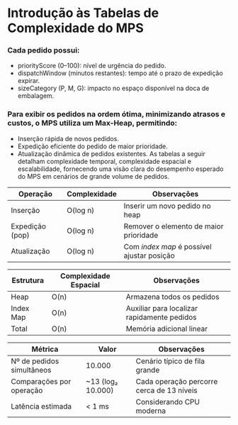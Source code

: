 # Introdução às Tabelas de Complexidade do MPS

### Cada pedido possui:
- priorityScore (0–100): nível de urgência do pedido. 
- dispatchWindow (minutos restantes): tempo até o prazo de expedição expirar. 
- sizeCategory (P, M, G): impacto no espaço disponível na doca de embalagem.

### Para exibir os pedidos na ordem ótima, minimizando atrasos e custos, o MPS utiliza um Max-Heap, permitindo:
- Inserção rápida de novos pedidos.
- Expedição eficiente do pedido de maior prioridade.
- Atualização dinâmica de pedidos existentes.
As tabelas a seguir detalham complexidade temporal, complexidade espacial e escalabilidade, fornecendo uma visão clara do desempenho esperado do MPS em cenários de grande volume de pedidos.

| Operação                | Complexidade        | Observações                                      |
|-------------------------|------------------|-------------------------------------------------|
| Inserção                | O(log n)         | Inserir um novo pedido no heap                  |
| Expedição (pop)         | O(log n)         | Remover o elemento de maior prioridade         |
| Atualização             | O(log n)         | Com *index map* é possível ajustar posição     |

| Estrutura       | Complexidade Espacial | Observações                               |
|----------------|-------------|-------------------------------------------|
| Heap           | O(n)        | Armazena todos os pedidos                  |
| Index Map      | O(n)        | Auxiliar para localizar rapidamente pedidos|
| Total          | O(n)        | Memória adicional linear                  |

| Métrica                  | Valor                 | Observações                                  |
|---------------------------|---------------------|---------------------------------------------|
| Nº de pedidos simultâneos | 10.000              | Cenário típico de fila grande               |
| Comparações por operação  | ~13 (log₂ 10.000)    | Cada operação percorre cerca de 13 níveis  |
| Latência estimada         | < 1 ms              | Considerando CPU moderna                     |
